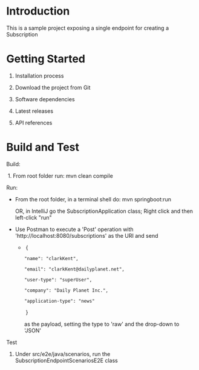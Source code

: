 # Introduction 
This is a sample project exposing a single endpoint for creating a Subscription

# Getting Started
1.	Installation process
   1.	Download the project from Git

2.	Software dependencies
3.	Latest releases
4.	API references

# Build and Test
Build:

​	1. From root folder run: mvn clean compile

Run:

- From the root folder, in a terminal shell do: mvn springboot:run

  OR, in IntelliJ go the SubscriptionApplication class; Right click and then left-click "run"

- Use Postman to execute a 'Post' operation with 'http://localhost:8080/subscriptions' as the URI and send 

  - ​	{

     	"name": "clarkKent",

     	"email": "clarkKent@dailyplanet.net",

     	"user-type": "superUser",

     	"company": "Daily Planet Inc.",

     	"application-type": "news"

    ​	}

    as the payload, setting the type to 'raw' and the drop-down to 'JSON'

Test

1. Under src/e2e/java/scenarios, run the SubscriptionEndpointScenariosE2E class